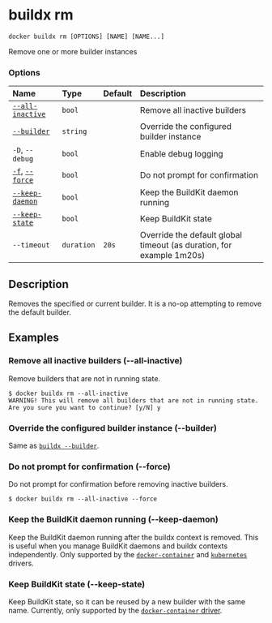 # buildx rm

```text
docker buildx rm [OPTIONS] [NAME] [NAME...]
```

<!---MARKER_GEN_START-->
Remove one or more builder instances

### Options

| Name                                | Type       | Default | Description                                                          |
|:------------------------------------|:-----------|:--------|:---------------------------------------------------------------------|
| [`--all-inactive`](#all-inactive)   | `bool`     |         | Remove all inactive builders                                         |
| [`--builder`](#builder)             | `string`   |         | Override the configured builder instance                             |
| `-D`, `--debug`                     | `bool`     |         | Enable debug logging                                                 |
| [`-f`](#force), [`--force`](#force) | `bool`     |         | Do not prompt for confirmation                                       |
| [`--keep-daemon`](#keep-daemon)     | `bool`     |         | Keep the BuildKit daemon running                                     |
| [`--keep-state`](#keep-state)       | `bool`     |         | Keep BuildKit state                                                  |
| `--timeout`                         | `duration` | `20s`   | Override the default global timeout (as duration, for example 1m20s) |


<!---MARKER_GEN_END-->

## Description

Removes the specified or current builder. It is a no-op attempting to remove the
default builder.

## Examples

### <a name="all-inactive"></a> Remove all inactive builders (--all-inactive)

Remove builders that are not in running state.

```console
$ docker buildx rm --all-inactive
WARNING! This will remove all builders that are not in running state. Are you sure you want to continue? [y/N] y
```

### <a name="builder"></a> Override the configured builder instance (--builder)

Same as [`buildx --builder`](buildx.md#builder).

### <a name="force"></a> Do not prompt for confirmation (--force)

Do not prompt for confirmation before removing inactive builders.

```console
$ docker buildx rm --all-inactive --force
```

### <a name="keep-daemon"></a> Keep the BuildKit daemon running (--keep-daemon)

Keep the BuildKit daemon running after the buildx context is removed. This is
useful when you manage BuildKit daemons and buildx contexts independently.
Only supported by the
[`docker-container`](https://docs.docker.com/build/drivers/docker-container/)
and [`kubernetes`](https://docs.docker.com/build/drivers/kubernetes/) drivers.

### <a name="keep-state"></a> Keep BuildKit state (--keep-state)

Keep BuildKit state, so it can be reused by a new builder with the same name.
Currently, only supported by the [`docker-container` driver](https://docs.docker.com/build/drivers/docker-container/).
